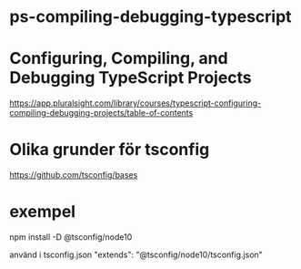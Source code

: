 # ps-compiling-debugging-typescript

# Configuring, Compiling, and Debugging TypeScript Projects

https://app.pluralsight.com/library/courses/typescript-configuring-compiling-debugging-projects/table-of-contents

# Olika grunder för tsconfig

https://github.com/tsconfig/bases

# exempel

npm install -D @tsconfig/node10

använd i tsconfig.json
"extends": "@tsconfig/node10/tsconfig.json"
